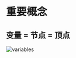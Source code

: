 # 重要概念

## 变量 = 节点 = 顶点

![variables](http://www.plantuml.com/plantuml/proxy?src=https://raw.githubusercontent.com/planplus/bcoz/main/docs/uml/variable.puml)
